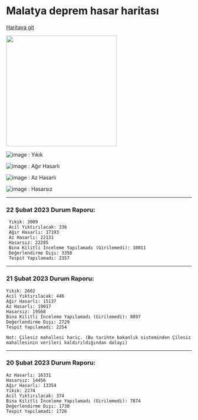 # Malatya deprem hasar haritası

[Haritaya git](https://xnart.github.io/hasar-harita-malatya/)

<img src="https://user-images.githubusercontent.com/5033961/220190765-c61f69bf-3d6a-45c0-b2cf-4977fb1737e4.png"  height="300">


![image](https://user-images.githubusercontent.com/5033961/220190452-ad618b09-481f-4b56-9043-ee3e64787b0f.png) : Yıkık

![image](https://user-images.githubusercontent.com/5033961/220190372-6b5f48c7-7a76-481b-bcf9-53031a0eaf3d.png) : Ağır Hasarlı

![image](https://user-images.githubusercontent.com/5033961/220190530-f91a244e-796e-4771-917c-928acd7c69f4.png) : Az Hasarlı

![image](https://user-images.githubusercontent.com/5033961/220190568-d62e391b-db16-4775-9c9b-a07a799deb9d.png) : Hasarsız

---

### 22 Şubat 2023 Durum Raporu:
```
 Yıkık: 3009
 Acil Yıktırılacak: 336
 Ağır Hasarlı: 17193
 Az Hasarlı: 22131
 Hasarsız: 22205
 Bina Kilitli İnceleme Yapılamadı (Girilemedi): 10011
 Değerlendirme Dışı: 3358
 Tespit Yapılamadı: 2357
```

---

### 21 Şubat 2023 Durum Raporu:
```
Yıkık: 2602
Acil Yıktırılacak: 446
Ağır Hasarlı: 15137
Az Hasarlı: 19017
Hasarsız: 19568
Bina Kilitli İnceleme Yapılamadı (Girilemedi): 8897
Değerlendirme Dışı: 2729
Tespit Yapılamadı: 2254
 
Not: Çilesiz mahallesi hariç. (Bu tarihte bakanlık sisteminden Çilesiz mahallesinin verileri kaldırıldığından dolayı)
```

---

### 20 Şubat 2023 Durum Raporu:
```
Az Hasarlı: 16331
Hasarsız: 14456
Ağır Hasarlı: 13354
Yıkık: 2274
Acil Yıktırılacak: 374
Bina Kilitli İnceleme Yapılamadı (Girilemedi): 7874
Değerlendirme Dışı: 1730
Tespit Yapılamadı: 1726
```
